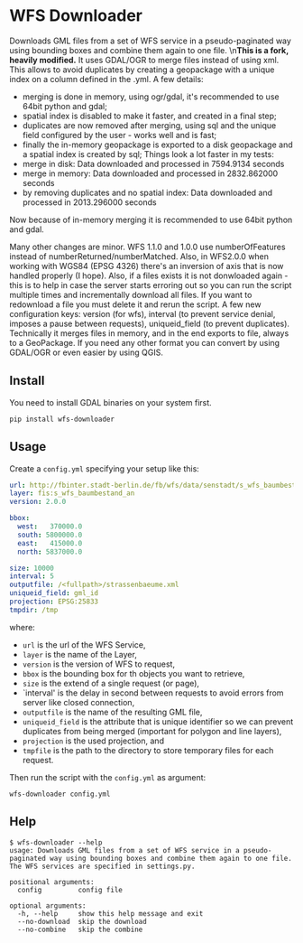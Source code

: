 WFS Downloader
==============

Downloads GML files from a set of WFS service in a pseudo-paginated way using bounding boxes and combine them again to one file.
\n**This is a fork, heavily modified.** It uses GDAL/OGR to merge files instead of using xml. This allows to avoid duplicates by creating a geopackage with a unique index on a column defined in the .yml.
A few details:
 - merging is done in memory, using ogr/gdal, it's recommended to use 64bit python and gdal;
 - spatial index is disabled to make it faster, and created in a final step;
 - duplicates are now removed after merging, using sql and the unique field configured by the user - works well and is fast;
 - finally the in-memory geopackage is exported to a disk geopackage and a spatial index is created by sql;
Things look a lot faster in my tests:
- merge in disk: Data downloaded and processed in 7594.9134 seconds
- merge in memory: Data downloaded and processed in 2832.862000 seconds
- by removing duplicates and no spatial index: Data downloaded and processed in 2013.296000 seconds

Now because of in-memory merging it is recommended to use 64bit python and gdal.

Many other changes are minor. WFS 1.1.0 and 1.0.0 use numberOfFeatures instead of numberReturned/numberMatched. Also, in WFS2.0.0 when working with WGS84 (EPSG 4326) there's an inversion of axis that is now handled properly (I hope). Also, if a files exists it is not donwloaded again - this is to help in case the server starts erroring out so you can run the script multiple times and incrementally download all files. If you want to redownload a file you must delete it and rerun the script.
A few new configuration keys: version (for wfs), interval (to prevent service denial, imposes a pause between requests), uniqueid_field (to prevent duplicates).
Technically it merges files in memory, and in the end exports to file, always to a GeoPackage. If you need any other format you can convert by using GDAL/OGR or even easier by using QGIS.

Install
-------

You need to install GDAL binaries on your system first.
```
pip install wfs-downloader
```

Usage
-----

Create a `config.yml` specifying your setup like this:

```yml
url: http://fbinter.stadt-berlin.de/fb/wfs/data/senstadt/s_wfs_baumbestand_an
layer: fis:s_wfs_baumbestand_an
version: 2.0.0

bbox:
  west:   370000.0
  south: 5800000.0
  east:   415000.0
  north: 5837000.0

size: 10000
interval: 5
outputfile: /<fullpath>/strassenbaeume.xml
uniqueid_field: gml_id
projection: EPSG:25833
tmpdir: /tmp
```

where:

* `url` is the url of the WFS Service,
* `layer` is the name of the Layer,
* `version` is the version of WFS to request,
* `bbox` is the bounding box for th objects you want to retrieve,
* `size` is the extend of a single request (or page),
* `interval' is the delay in second between requests to avoid errors from server like closed connection,
* `outputfile` is the name of the resulting GML file,
* `uniqueid_field` is the attribute that is unique identifier so we can prevent duplicates from being merged (important for polygon and line layers),
* `projection` is the used projection, and
* `tmpfile` is the path to the directory to store temporary files for each request.

Then run the script with the `config.yml` as argument:

```
wfs-downloader config.yml
```

Help
----

```
$ wfs-downloader --help
usage: Downloads GML files from a set of WFS service in a pseudo-paginated way using bounding boxes and combine them again to one file. The WFS services are specified in settings.py.

positional arguments:
  config         config file

optional arguments:
  -h, --help     show this help message and exit
  --no-download  skip the download
  --no-combine   skip the combine
```
